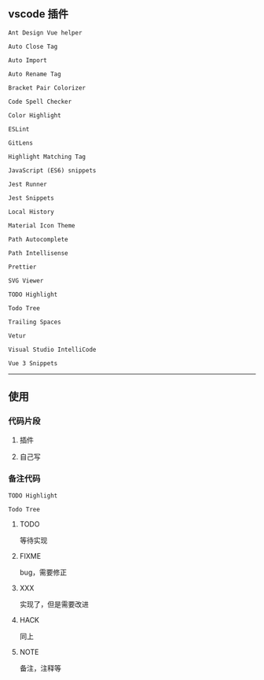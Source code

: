 ## vscode 插件

`Ant Design Vue helper`

`Auto Close Tag`

`Auto Import`

`Auto Rename Tag`

`Bracket Pair Colorizer`

`Code Spell Checker`

`Color Highlight`

`ESLint`

`GitLens`

`Highlight Matching Tag`

`JavaScript (ES6) snippets`

`Jest Runner`

`Jest Snippets`

`Local History`

`Material Icon Theme`

`Path Autocomplete`

`Path Intellisense`

`Prettier`

`SVG Viewer`

`TODO Highlight`

`Todo Tree`

`Trailing Spaces`

`Vetur`

`Visual Studio IntelliCode`

`Vue 3 Snippets`

---

## 使用

### 代码片段

1. 插件

2. 自己写


### 备注代码

`TODO Highlight`

`Todo Tree`

1. TODO

    等待实现

2. FIXME

    bug，需要修正

3. XXX

    实现了，但是需要改进

4. HACK

    同上

5. NOTE

    备注，注释等
